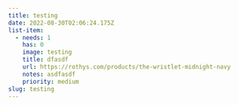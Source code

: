 ```yaml
---
title: testing
date: 2022-08-30T02:06:24.175Z
list-item:
  - needs: 1
    has: 0
    image: testing
    title: dfasdf
    url: https://rothys.com/products/the-wristlet-midnight-navy
    notes: asdfasdf
    priority: medium
slug: testing
---
```

